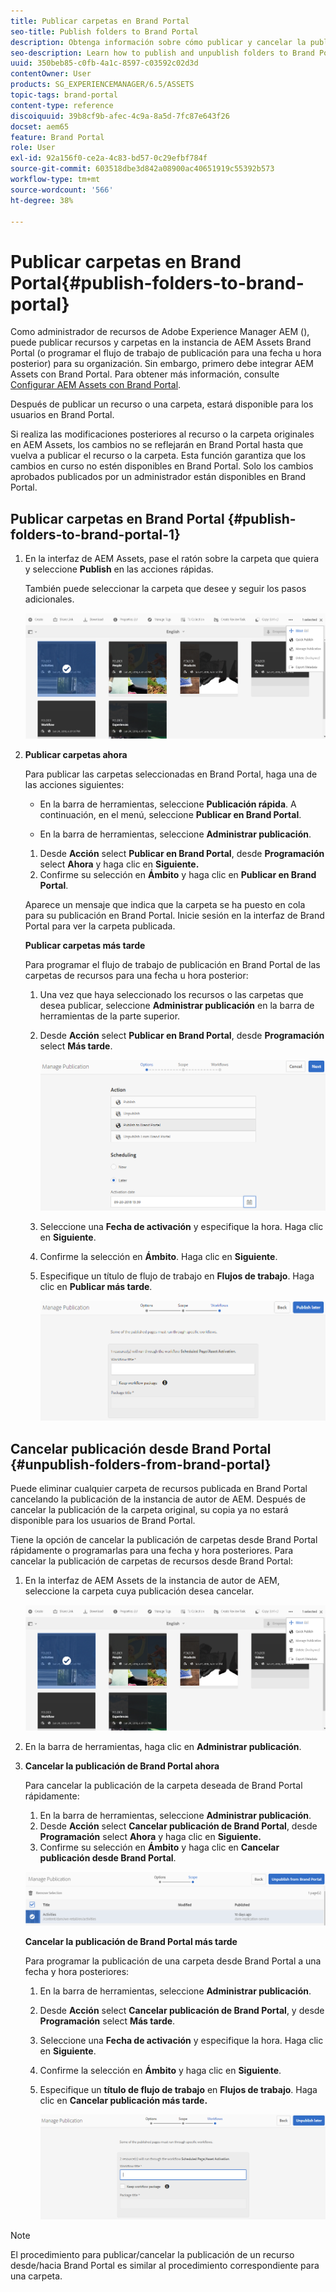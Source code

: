 ```yaml
---
title: Publicar carpetas en Brand Portal
seo-title: Publish folders to Brand Portal
description: Obtenga información sobre cómo publicar y cancelar la publicación de carpetas en Brand Portal.
seo-description: Learn how to publish and unpublish folders to Brand Portal.
uuid: 350beb85-c0fb-4a1c-8597-c03592c02d3d
contentOwner: User
products: SG_EXPERIENCEMANAGER/6.5/ASSETS
topic-tags: brand-portal
content-type: reference
discoiquuid: 39b8cf9b-afec-4c9a-8a5d-7fc87e643f26
docset: aem65
feature: Brand Portal
role: User
exl-id: 92a156f0-ce2a-4c83-bd57-0c29efbf784f
source-git-commit: 603518dbe3d842a08900ac40651919c55392b573
workflow-type: tm+mt
source-wordcount: '566'
ht-degree: 38%

---
```


# Publicar carpetas en Brand Portal{#publish-folders-to-brand-portal}

Como administrador de recursos de Adobe Experience Manager AEM (), puede publicar recursos y carpetas en la instancia de AEM Assets Brand Portal (o programar el flujo de trabajo de publicación para una fecha u hora posterior) para su organización. Sin embargo, primero debe integrar AEM Assets con Brand Portal. Para obtener más información, consulte [Configurar AEM Assets con Brand Portal](/help/assets/configure-aem-assets-with-brand-portal.md).

Después de publicar un recurso o una carpeta, estará disponible para los usuarios en Brand Portal.

Si realiza las modificaciones posteriores al recurso o la carpeta originales en AEM Assets, los cambios no se reflejarán en Brand Portal hasta que vuelva a publicar el recurso o la carpeta. Esta función garantiza que los cambios en curso no estén disponibles en Brand Portal. Solo los cambios aprobados publicados por un administrador están disponibles en Brand Portal.

## Publicar carpetas en Brand Portal {#publish-folders-to-brand-portal-1}

1. En la interfaz de AEM Assets, pase el ratón sobre la carpeta que quiera y seleccione **Publish** en las acciones rápidas.

   También puede seleccionar la carpeta que desee y seguir los pasos adicionales.

   ![publish2bp](assets/publish2bp.png)

1. **Publicar carpetas ahora**

   Para publicar las carpetas seleccionadas en Brand Portal, haga una de las acciones siguientes:

   * En la barra de herramientas, seleccione **Publicación rápida**. A continuación, en el menú, seleccione **Publicar en Brand Portal**.

   * En la barra de herramientas, seleccione **Administrar publicación**.
   1. Desde **Acción** select **Publicar en Brand Portal**, desde **Programación** select **Ahora** y haga clic en **Siguiente.**
   1. Confirme su selección en **Ámbito** y haga clic en **Publicar en Brand Portal**.

   Aparece un mensaje que indica que la carpeta se ha puesto en cola para su publicación en Brand Portal. Inicie sesión en la interfaz de Brand Portal para ver la carpeta publicada.

   **Publicar carpetas más tarde**

   Para programar el flujo de trabajo de publicación en Brand Portal de las carpetas de recursos para una fecha u hora posterior:

   1. Una vez que haya seleccionado los recursos o las carpetas que desea publicar, seleccione **Administrar publicación** en la barra de herramientas de la parte superior.
   1. Desde **Acción** select **Publicar en Brand Portal**, desde **Programación** select **Más tarde**.

      ![publishlaterbp](assets/publishlaterbp.png)

   1. Seleccione una **Fecha de activación** y especifique la hora. Haga clic en **Siguiente**. 
   1. Confirme la selección en **Ámbito**. Haga clic en **Siguiente**. 
   1. Especifique un título de flujo de trabajo en **Flujos de trabajo**. Haga clic en **Publicar más tarde**.

      ![manageschedulepub](assets/manageschedulepub.png)



## Cancelar publicación desde Brand Portal {#unpublish-folders-from-brand-portal}

Puede eliminar cualquier carpeta de recursos publicada en Brand Portal cancelando la publicación de la instancia de autor de AEM. Después de cancelar la publicación de la carpeta original, su copia ya no estará disponible para los usuarios de Brand Portal.

Tiene la opción de cancelar la publicación de carpetas desde Brand Portal rápidamente o programarlas para una fecha y hora posteriores. Para cancelar la publicación de carpetas de recursos desde Brand Portal:

1. En la interfaz de AEM Assets de la instancia de autor de AEM, seleccione la carpeta cuya publicación desea cancelar.

   ![publish2bp-1](assets/publish2bp.png)

1. En la barra de herramientas, haga clic en **Administrar publicación**.

1. **Cancelar la publicación de Brand Portal ahora**

   Para cancelar la publicación de la carpeta deseada de Brand Portal rápidamente:

   1. En la barra de herramientas, seleccione **Administrar publicación**.
   1. Desde **Acción** select **Cancelar publicación de Brand Portal**, desde **Programación** select **Ahora** y haga clic en **Siguiente.**
   1. Confirme su selección en **Ámbito** y haga clic en **Cancelar publicación desde Brand Portal**.

   ![confirmar-cancelar publicación](assets/confirm-unpublish.png)

   **Cancelar la publicación de Brand Portal más tarde**

   Para programar la publicación de una carpeta desde Brand Portal a una fecha y hora posteriores:

   1. En la barra de herramientas, seleccione **Administrar publicación**.
   1. Desde **Acción** select **Cancelar publicación de Brand Portal**, y desde **Programación** select **Más tarde**.
   1. Seleccione una **Fecha de activación** y especifique la hora. Haga clic en **Siguiente**. 
   1. Confirme la selección en **Ámbito** y haga clic en **Siguiente**.
   1. Especifique un **título de flujo de trabajo** en **Flujos de trabajo**. Haga clic en **Cancelar publicación más tarde.**

      ![flujos de trabajo sin publicar](assets/unpublishworkflows.png)


>[!NOTE]
>
>El procedimiento para publicar/cancelar la publicación de un recurso desde/hacia Brand Portal es similar al procedimiento correspondiente para una carpeta.
